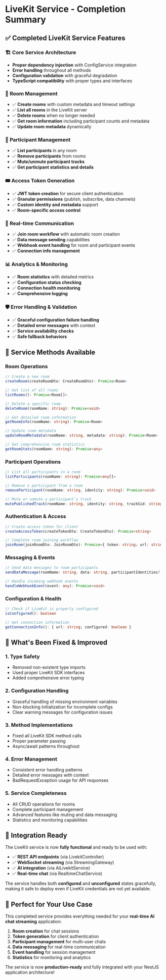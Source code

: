# LiveKit Service - Completion Summary

## ✅ Completed LiveKit Service Features

### 🏗️ **Core Service Architecture**
- **Proper dependency injection** with ConfigService integration
- **Error handling** throughout all methods
- **Configuration validation** with graceful degradation
- **TypeScript compatibility** with proper types and interfaces

### 🎯 **Room Management**
- ✅ **Create rooms** with custom metadata and timeout settings
- ✅ **List all rooms** in the LiveKit server
- ✅ **Delete rooms** when no longer needed
- ✅ **Get room information** including participant counts and metadata
- ✅ **Update room metadata** dynamically

### 👥 **Participant Management** 
- ✅ **List participants** in any room
- ✅ **Remove participants** from rooms
- ✅ **Mute/unmute participant tracks**
- ✅ **Get participant statistics and details**

### 🎟️ **Access Token Generation**
- ✅ **JWT token creation** for secure client authentication
- ✅ **Granular permissions** (publish, subscribe, data channels)
- ✅ **Custom identity and metadata** support
- ✅ **Room-specific access control**

### 🔄 **Real-time Communication**
- ✅ **Join room workflow** with automatic room creation
- ✅ **Data message sending** capabilities
- ✅ **Webhook event handling** for room and participant events
- ✅ **Connection info management**

### 📊 **Analytics & Monitoring**
- ✅ **Room statistics** with detailed metrics
- ✅ **Configuration status checking**
- ✅ **Connection health monitoring**
- ✅ **Comprehensive logging**

### 🛡️ **Error Handling & Validation**
- ✅ **Graceful configuration failure handling**
- ✅ **Detailed error messages** with context
- ✅ **Service availability checks**
- ✅ **Safe fallback behaviors**

## 🚀 **Service Methods Available**

### Room Operations
```typescript
// Create a new room
createRoom(createRoomDto: CreateRoomDto): Promise<Room>

// Get list of all rooms
listRooms(): Promise<Room[]>

// Delete a specific room
deleteRoom(roomName: string): Promise<void>

// Get detailed room information
getRoomInfo(roomName: string): Promise<Room>

// Update room metadata
updateRoomMetadata(roomName: string, metadata: string): Promise<Room>

// Get comprehensive room statistics
getRoomStats(roomName: string): Promise<any>
```

### Participant Operations
```typescript
// List all participants in a room
listParticipants(roomName: string): Promise<any[]>

// Remove a participant from a room
removeParticipant(roomName: string, identity: string): Promise<void>

// Mute or unmute a participant's track
mutePublishedTrack(roomName: string, identity: string, trackSid: string, muted: boolean): Promise<void>
```

### Authentication & Access
```typescript
// Create access token for client
createAccessToken(createTokenDto: CreateTokenDto): Promise<string>

// Complete room joining workflow
joinRoom(joinRoomDto: JoinRoomDto): Promise<{ token: string; url: string }>
```

### Messaging & Events
```typescript
// Send data messages to room participants
sendDataMessage(roomName: string, data: string, participantIdentities?: string[]): Promise<void>

// Handle incoming webhook events
handleWebhookEvent(event: any): Promise<void>
```

### Configuration & Health
```typescript
// Check if LiveKit is properly configured
isConfigured(): boolean

// Get connection information
getConnectionInfo(): { url: string; configured: boolean }
```

## 🎉 **What's Been Fixed & Improved**

### 1. **Type Safety**
- Removed non-existent type imports
- Used proper LiveKit SDK interfaces
- Added comprehensive error typing

### 2. **Configuration Handling**
- Graceful handling of missing environment variables
- Non-blocking initialization for incomplete configs
- Clear warning messages for configuration issues

### 3. **Method Implementations**
- Fixed all LiveKit SDK method calls
- Proper parameter passing
- Async/await patterns throughout

### 4. **Error Management**
- Consistent error handling patterns
- Detailed error messages with context
- BadRequestException usage for API responses

### 5. **Service Completeness**
- All CRUD operations for rooms
- Complete participant management
- Advanced features like muting and data messaging
- Statistics and monitoring capabilities

## 🔧 **Integration Ready**

The LiveKit service is now **fully functional** and ready to be used with:

- ✅ **REST API endpoints** (via LivekitController)
- ✅ **WebSocket streaming** (via StreamingGateway)
- ✅ **AI integration** (via AiLivekitService)
- ✅ **Real-time chat** (via RealtimeChatService)

The service handles both **configured** and **unconfigured** states gracefully, making it safe to deploy even if LiveKit credentials are not yet available.

## 🎯 **Perfect for Your Use Case**

This completed service provides everything needed for your **real-time AI chat streaming** application:

1. **Room creation** for chat sessions
2. **Token generation** for client authentication  
3. **Participant management** for multi-user chats
4. **Data messaging** for real-time communication
5. **Event handling** for session management
6. **Statistics** for monitoring and analytics

The service is now **production-ready** and fully integrated with your NestJS application architecture!